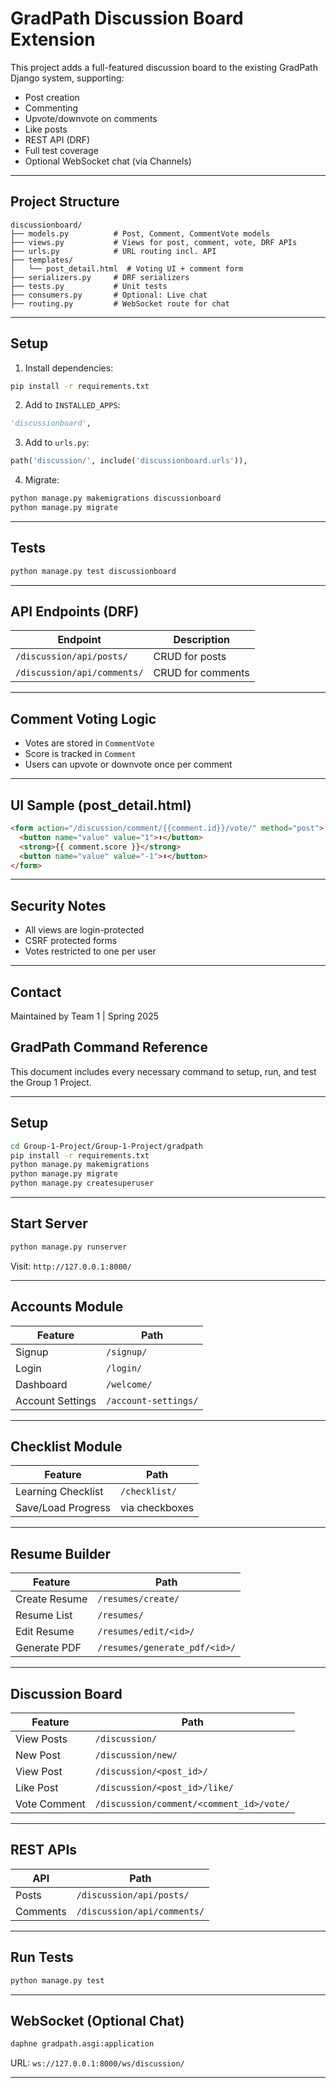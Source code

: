 # GradPath Discussion Board Extension

This project adds a full-featured discussion board to the existing GradPath Django system, supporting:
-  Post creation
-  Commenting
-  Upvote/downvote on comments
-  Like posts
-  REST API (DRF)
-  Full test coverage
-  Optional WebSocket chat (via Channels)

---

##  Project Structure
```
discussionboard/
├── models.py          # Post, Comment, CommentVote models
├── views.py           # Views for post, comment, vote, DRF APIs
├── urls.py            # URL routing incl. API
├── templates/
│   └── post_detail.html  # Voting UI + comment form
├── serializers.py     # DRF serializers
├── tests.py           # Unit tests
├── consumers.py       # Optional: Live chat
├── routing.py         # WebSocket route for chat
```

---

##  Setup

1. Install dependencies:
```bash
pip install -r requirements.txt
```

2. Add to `INSTALLED_APPS`:
```python
'discussionboard',
```

3. Add to `urls.py`:
```python
path('discussion/', include('discussionboard.urls')),
```

4. Migrate:
```bash
python manage.py makemigrations discussionboard
python manage.py migrate
```

---

##  Tests
```bash
python manage.py test discussionboard
```

---

##  API Endpoints (DRF)
| Endpoint | Description |
|----------|-------------|
| `/discussion/api/posts/` | CRUD for posts |
| `/discussion/api/comments/` | CRUD for comments |

---

##  Comment Voting Logic
- Votes are stored in `CommentVote`
- Score is tracked in `Comment`
- Users can upvote or downvote once per comment

---

##  UI Sample (post_detail.html)
```html
<form action="/discussion/comment/{{comment.id}}/vote/" method="post">
  <button name="value" value="1">⬆️</button>
  <strong>{{ comment.score }}</strong>
  <button name="value" value="-1">⬇️</button>
</form>
```

---

##  Security Notes
- All views are login-protected
- CSRF protected forms
- Votes restricted to one per user

---

##  Contact
Maintained by Team 1 | Spring 2025




## GradPath Command Reference

This document includes every necessary command to setup, run, and test the Group 1 Project.

---

##  Setup
```bash
cd Group-1-Project/Group-1-Project/gradpath
pip install -r requirements.txt
python manage.py makemigrations
python manage.py migrate
python manage.py createsuperuser
```

---

##  Start Server
```bash
python manage.py runserver
```
Visit: `http://127.0.0.1:8000/`

---

##  Accounts Module
| Feature | Path |
|---------|------|
| Signup | `/signup/` |
| Login | `/login/` |
| Dashboard | `/welcome/` |
| Account Settings | `/account-settings/` |

---

##  Checklist Module
| Feature | Path |
|---------|------|
| Learning Checklist | `/checklist/` |
| Save/Load Progress | via checkboxes |

---

##  Resume Builder
| Feature | Path |
|---------|------|
| Create Resume | `/resumes/create/` |
| Resume List | `/resumes/` |
| Edit Resume | `/resumes/edit/<id>/` |
| Generate PDF | `/resumes/generate_pdf/<id>/` |

---

##  Discussion Board
| Feature | Path |
|---------|------|
| View Posts | `/discussion/` |
| New Post | `/discussion/new/` |
| View Post | `/discussion/<post_id>/` |
| Like Post | `/discussion/<post_id>/like/` |
| Vote Comment | `/discussion/comment/<comment_id>/vote/` |

---

##  REST APIs
| API | Path |
|-----|------|
| Posts | `/discussion/api/posts/` |
| Comments | `/discussion/api/comments/` |

---

##  Run Tests
```bash
python manage.py test
```

---

##  WebSocket (Optional Chat)
```bash
daphne gradpath.asgi:application
```
URL: `ws://127.0.0.1:8000/ws/discussion/`

---

